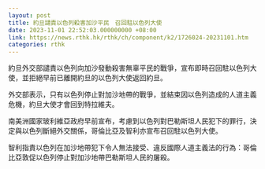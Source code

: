 ```yaml
---
layout: post
title: 約旦譴責以色列殺害加沙平民　召回駐以色列大使
date: 2023-11-01 22:52:03.000000000 +08:00
link: https://news.rthk.hk/rthk/ch/component/k2/1726024-20231101.htm
categories: rthk
---
```


約旦外交部譴責以色列向加沙發動殺害無辜平民的戰爭，宣布即時召回駐以色列大使，並拒絕早前已離開約旦的以色列大使返回約旦。

外交部表示，只有以色列停止對加沙地帶的戰爭，並結束因以色列造成的人道主義危機，約旦大使才會回到特拉維夫。

南美洲國家玻利維亞政府早前宣布，考慮到以色列對巴勒斯坦人民犯下的罪行，決定與以色列斷絕外交關係，哥倫比亞及智利亦宣布召回駐以色列大使。

智利指責以色列在加沙地帶犯下令人無法接受、違反國際人道主義法的行為：哥倫比亞敦促以色列停止對加沙地帶巴勒斯坦人民的屠殺。

